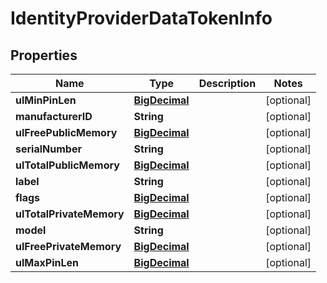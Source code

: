 

# IdentityProviderDataTokenInfo

## Properties

Name | Type | Description | Notes
------------ | ------------- | ------------- | -------------
**ulMinPinLen** | [**BigDecimal**](BigDecimal.md) |  |  [optional]
**manufacturerID** | **String** |  |  [optional]
**ulFreePublicMemory** | [**BigDecimal**](BigDecimal.md) |  |  [optional]
**serialNumber** | **String** |  |  [optional]
**ulTotalPublicMemory** | [**BigDecimal**](BigDecimal.md) |  |  [optional]
**label** | **String** |  |  [optional]
**flags** | [**BigDecimal**](BigDecimal.md) |  |  [optional]
**ulTotalPrivateMemory** | [**BigDecimal**](BigDecimal.md) |  |  [optional]
**model** | **String** |  |  [optional]
**ulFreePrivateMemory** | [**BigDecimal**](BigDecimal.md) |  |  [optional]
**ulMaxPinLen** | [**BigDecimal**](BigDecimal.md) |  |  [optional]




